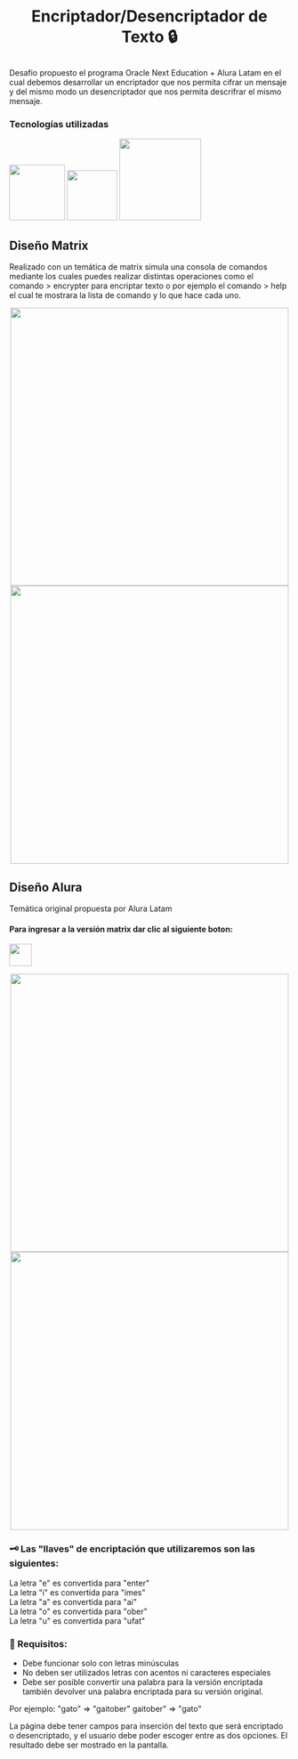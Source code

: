 # <p align="center"> Encriptador/Desencriptador de Texto 🔒 </p>
Desafio propuesto el programa Oracle Next Education + Alura Latam en el cual debemos desarrollar un encriptador que nos permita cifrar un mensaje y del mismo modo
un desencriptador que nos permita descrifrar el mismo mensaje.

### Tecnologías utilizadas
<p align="left" >
     <img width="100" heigth="50" src="https://img.shields.io/badge/HTML5-E34F26?style=for-the-badge&logo=html5&logoColor=white">
     <img width="90" heigth="50" src="https://img.shields.io/badge/CSS3-1572B6?style=for-the-badge&logo=css3&logoColor=white">
     <img width="147" heigth="50" src="https://img.shields.io/badge/JavaScript-F7DF1E?style=for-the-badge&logo=javascript&logoColor=black">
</p>

## Diseño Matrix 
Realizado con un temática de matrix simula una consola de comandos mediante los cuales puedes realizar distintas operaciones como el comando > encrypter para encriptar texto o por ejemplo el comando > help 
el cual te mostrara la lista de comando y lo que hace cada uno.
<p align="center" >
     <img width="500" heigth="300" src="https://user-images.githubusercontent.com/88243109/212485581-8fe466cc-ba25-4b5b-a5cd-a1559940f8a9.png">
     <img width="500" heigth="300" src="https://user-images.githubusercontent.com/88243109/213520749-233e50a6-d89a-47da-9e0e-928ed5005a6c.png">

</p>

## Diseño Alura 
Temática original propuesta por Alura Latam
#### Para ingresar a la versión matrix dar clic al siguiente boton:
<img width="40" src="https://user-images.githubusercontent.com/88243109/212486223-3bd906aa-31ba-4795-b90c-2dcd2c27322c.svg">
<p align="center" >
     <img width="500" heigth="300" src="https://user-images.githubusercontent.com/88243109/212481510-ebe001d0-5c41-4339-99f0-d37e30ea2246.png">
     <img width="500" heigth="300" src="https://user-images.githubusercontent.com/88243109/212485627-603228bb-412d-46eb-8f1f-b907b26fa48d.png">
</p>

### 🗝 Las "llaves" de encriptación que utilizaremos son las siguientes:

La letra "e" es convertida para "enter"  
La letra "i" es convertida para "imes"  
La letra "a" es convertida para "ai"  
La letra "o" es convertida para "ober"  
La letra "u" es convertida para "ufat"

### 🧾 Requisitos:
- Debe funcionar solo con letras minúsculas
- No deben ser utilizados letras con acentos ni caracteres especiales
- Debe ser posible convertir una palabra para la versión encriptada también devolver una palabra encriptada para su versión original.

Por ejemplo:
"gato" => "gaitober"
gaitober" => "gato"

La página debe tener campos para
inserción del texto que será encriptado o desencriptado, y el usuario debe poder escoger entre as dos opciones.
El resultado debe ser mostrado en la pantalla.
